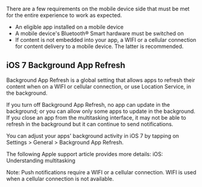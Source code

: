 <languages/>

There are a few requirements on the mobile device side that must be met
for the entire experience to work as expected.

  - An eligible app installed on a mobile device
  - A mobile device's Bluetooth® Smart hardware must be switched on
  - If content is not embedded into your app, a WIFI or a cellular
    connection for content delivery to a mobile device. The latter is
    recommended.

## iOS 7 Background App Refresh

Background App Refresh is a global setting that allows apps to refresh
their content when on a WIFI or cellular connection, or use Location
Service, in the background.

If you turn off Background App Refresh, no app can update in the
background; or you can allow only some apps to update in the background.
If you close an app from the multitasking interface, it may not be able
to refresh in the background but it can continue to send notifications.

You can adjust your apps' background activity in iOS 7 by tapping on
Settings \> General \> Background App Refresh.

The following Apple support article provides more details: iOS:
Understanding multitasking

Note: Push notifications require a WIFI or a cellular connection. WIFI
is used when a cellular connection is not available.